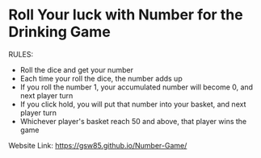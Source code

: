 # Roll Your luck with Number for the Drinking Game

RULES:
- Roll the dice and get your number
- Each time your roll the dice, the number adds up
- If you roll the number 1, your accumulated number will become 0, and next player turn
- If you click hold, you will put that number into your basket, and next player turn
- Whichever player's basket reach 50 and above, that player wins the game


Website Link: https://gsw85.github.io/Number-Game/
